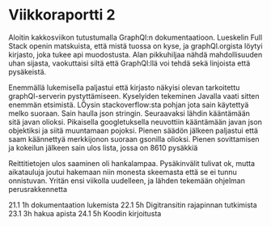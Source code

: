 # Viikkoraportti 2

Aloitin kakkosviikon tutustumalla GraphQl:n dokumentaatioon. Lueskelin Full Stack openin matskuista, että mistä tuossa on kyse, ja graphQl.orgista löytyi kirjasto, joka tukee api muodostusta. Alan pikkuhiljaa nähdä mahdollisuuden uhan sijasta, vaokuttaisi siltä että GraphQl:llä voi tehdä sekä linjoista että pysäkeistä. 

Enemmällä lukemisella paljastui että kirjasto näkyisi olevan tarkoitettu graphQl-serverin pystyttämiseen. Kyselyiden tekeminen Javalla vaati sitten enemmän etsimistä. LÖysin stackoverflow:sta pohjan jota sain käytettyä melko suoraan. Sain haulla json stringin. Seuraavaksi lähdin kääntämään sitä javan olioksi. Pikaisella googletuksella neuvottiin kääntämään javan json objektiksi ja siitä muuntamaan pojoksi. Pienen säädön jälkeen paljastui että saam käännettyä merkkijonon suoraan gsonilla olioksi. Pienen sovittamisen ja kokeilun jälkeen sain ulos lista, jossa on 8610 pysäkkiä

Reittitietojen ulos saaminen oli hankalampaa. Pysäkinvälit tulivat ok, mutta aikatauluja joutui hakemaan niin monesta skeemasta että se ei tunnu onnistuvan. Yritän ensi viikolla uudelleen, ja lähden tekemään ohjelman perusrakkennetta


21.1 1h dokumentaation lukemista
22.1 5h Digitransitin rajapinnan tutkimista
23.1 3h hakua apista
24.1 5h Koodin kirjoitusta
